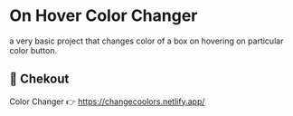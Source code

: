# On Hover Color Changer

a very basic project that changes color of a box on hovering on particular color button.



## 🔗 Chekout
Color Changer 👉 https://changecoolors.netlify.app/
